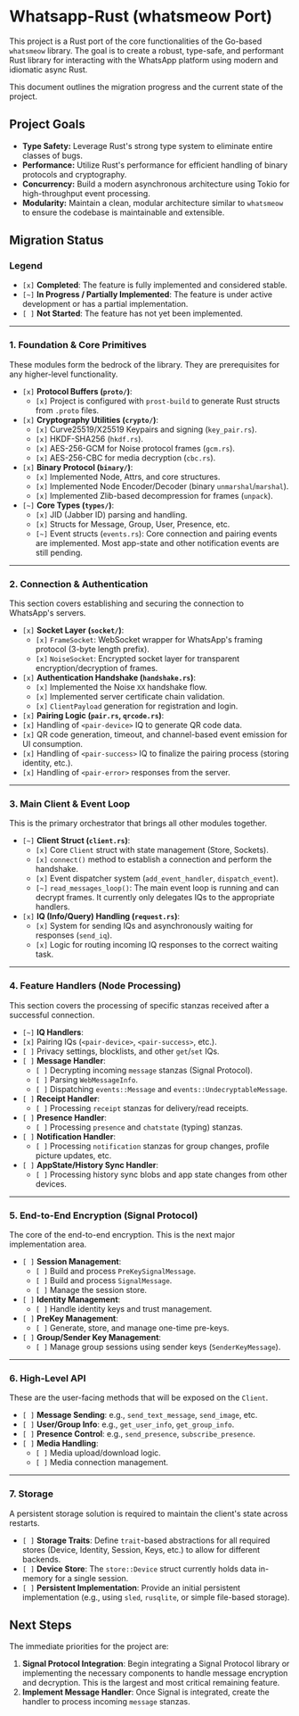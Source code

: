 # Whatsapp-Rust (whatsmeow Port)

This project is a Rust port of the core functionalities of the Go-based `whatsmeow` library. The goal is to create a robust, type-safe, and performant Rust library for interacting with the WhatsApp platform using modern and idiomatic async Rust.

This document outlines the migration progress and the current state of the project.

## Project Goals

- **Type Safety:** Leverage Rust's strong type system to eliminate entire classes of bugs.
- **Performance:** Utilize Rust's performance for efficient handling of binary protocols and cryptography.
- **Concurrency:** Build a modern asynchronous architecture using Tokio for high-throughput event processing.
- **Modularity:** Maintain a clean, modular architecture similar to `whatsmeow` to ensure the codebase is maintainable and extensible.

## Migration Status

### Legend

- `[x]` **Completed**: The feature is fully implemented and considered stable.
- `[~]` **In Progress / Partially Implemented**: The feature is under active development or has a partial implementation.
- `[ ]` **Not Started**: The feature has not yet been implemented.

---

### 1. Foundation & Core Primitives

These modules form the bedrock of the library. They are prerequisites for any higher-level functionality.

- `[x]` **Protocol Buffers (`proto/`)**:
  - `[x]` Project is configured with `prost-build` to generate Rust structs from `.proto` files.
- `[x]` **Cryptography Utilities (`crypto/`)**:
  - `[x]` Curve25519/X25519 Keypairs and signing (`key_pair.rs`).
  - `[x]` HKDF-SHA256 (`hkdf.rs`).
  - `[x]` AES-256-GCM for Noise protocol frames (`gcm.rs`).
  - `[x]` AES-256-CBC for media decryption (`cbc.rs`).
- `[x]` **Binary Protocol (`binary/`)**:
  - `[x]` Implemented Node, Attrs, and core structures.
  - `[x]` Implemented Node Encoder/Decoder (binary `unmarshal`/`marshal`).
  - `[x]` Implemented Zlib-based decompression for frames (`unpack`).
- `[~]` **Core Types (`types/`)**:
  - `[x]` JID (Jabber ID) parsing and handling.
  - `[x]` Structs for Message, Group, User, Presence, etc.
  - `[~]` Event structs (`events.rs`): Core connection and pairing events are implemented. Most app-state and other notification events are still pending.

---

### 2. Connection & Authentication

This section covers establishing and securing the connection to WhatsApp's servers.

- `[x]` **Socket Layer (`socket/`)**:
  - `[x]` `FrameSocket`: WebSocket wrapper for WhatsApp's framing protocol (3-byte length prefix).
  - `[x]` `NoiseSocket`: Encrypted socket layer for transparent encryption/decryption of frames.
- `[x]` **Authentication Handshake (`handshake.rs`)**:
  - `[x]` Implemented the Noise `XX` handshake flow.
  - `[x]` Implemented server certificate chain validation.
  - `[x]` `ClientPayload` generation for registration and login.
- `[x]` **Pairing Logic (`pair.rs`, `qrcode.rs`)**:
- `[x]` Handling of `<pair-device>` IQ to generate QR code data.
- `[x]` QR code generation, timeout, and channel-based event emission for UI consumption.
- `[x]` Handling of `<pair-success>` IQ to finalize the pairing process (storing identity, etc.).
- `[x]` Handling of `<pair-error>` responses from the server.

---

### 3. Main Client & Event Loop

This is the primary orchestrator that brings all other modules together.

- `[~]` **Client Struct (`client.rs`)**:
  - `[x]` Core `Client` struct with state management (Store, Sockets).
  - `[x]` `connect()` method to establish a connection and perform the handshake.
  - `[x]` Event dispatcher system (`add_event_handler`, `dispatch_event`).
  - `[~]` `read_messages_loop()`: The main event loop is running and can decrypt frames. It currently only delegates IQs to the appropriate handlers.
- `[x]` **IQ (Info/Query) Handling (`request.rs`)**:
  - `[x]` System for sending IQs and asynchronously waiting for responses (`send_iq`).
  - `[x]` Logic for routing incoming IQ responses to the correct waiting task.

---

### 4. Feature Handlers (Node Processing)

This section covers the processing of specific stanzas received after a successful connection.

- `[~]` **IQ Handlers**:
- `[x]` Pairing IQs (`<pair-device>`, `<pair-success>`, etc.).
- `[ ]` Privacy settings, blocklists, and other `get`/`set` IQs.
- `[ ]` **Message Handler**:
  - `[ ]` Decrypting incoming `message` stanzas (Signal Protocol).
  - `[ ]` Parsing `WebMessageInfo`.
  - `[ ]` Dispatching `events::Message` and `events::UndecryptableMessage`.
- `[ ]` **Receipt Handler**:
  - `[ ]` Processing `receipt` stanzas for delivery/read receipts.
- `[ ]` **Presence Handler**:
  - `[ ]` Processing `presence` and `chatstate` (typing) stanzas.
- `[ ]` **Notification Handler**:
  - `[ ]` Processing `notification` stanzas for group changes, profile picture updates, etc.
- `[ ]` **AppState/History Sync Handler**:
  - `[ ]` Processing history sync blobs and app state changes from other devices.

---

### 5. End-to-End Encryption (Signal Protocol)

The core of the end-to-end encryption. This is the next major implementation area.

- `[ ]` **Session Management**:
  - `[ ]` Build and process `PreKeySignalMessage`.
  - `[ ]` Build and process `SignalMessage`.
  - `[ ]` Manage the session store.
- `[ ]` **Identity Management**:
  - `[ ]` Handle identity keys and trust management.
- `[ ]` **PreKey Management**:
  - `[ ]` Generate, store, and manage one-time pre-keys.
- `[ ]` **Group/Sender Key Management**:
  - `[ ]` Manage group sessions using sender keys (`SenderKeyMessage`).

---

### 6. High-Level API

These are the user-facing methods that will be exposed on the `Client`.

- `[ ]` **Message Sending**: e.g., `send_text_message`, `send_image`, etc.
- `[ ]` **User/Group Info**: e.g., `get_user_info`, `get_group_info`.
- `[ ]` **Presence Control**: e.g., `send_presence`, `subscribe_presence`.
- `[ ]` **Media Handling**:
  - `[ ]` Media upload/download logic.
  - `[ ]` Media connection management.

---

### 7. Storage

A persistent storage solution is required to maintain the client's state across restarts.

- `[ ]` **Storage Traits**: Define `trait`-based abstractions for all required stores (Device, Identity, Session, Keys, etc.) to allow for different backends.
- `[ ]` **Device Store**: The `store::Device` struct currently holds data in-memory for a single session.
- `[ ]` **Persistent Implementation**: Provide an initial persistent implementation (e.g., using `sled`, `rusqlite`, or simple file-based storage).

## Next Steps

The immediate priorities for the project are:

1.  **Signal Protocol Integration**: Begin integrating a Signal Protocol library or implementing the necessary components to handle message encryption and decryption. This is the largest and most critical remaining feature.
2.  **Implement Message Handler**: Once Signal is integrated, create the handler to process incoming `message` stanzas.
